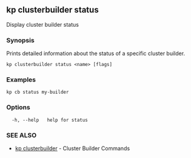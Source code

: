 ## kp clusterbuilder status

Display cluster builder status

### Synopsis

Prints detailed information about the status of a specific cluster builder.

```
kp clusterbuilder status <name> [flags]
```

### Examples

```
kp cb status my-builder
```

### Options

```
  -h, --help   help for status
```

### SEE ALSO

* [kp clusterbuilder](kp_clusterbuilder.md)	 - Cluster Builder Commands

